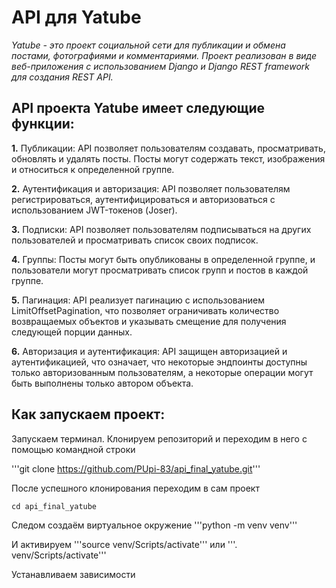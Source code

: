 # API для Yatube 
*Yatube - это проект социальной сети для публикации и обмена постами, фотографиями и комментариями. Проект реализован в виде веб-приложения с использованием Django и Django REST framework для создания REST API.*

## API проекта Yatube имеет следующие функции:
__1.__ Публикации: API позволяет пользователям создавать, просматривать, обновлять и удалять посты. Посты могут содержать текст, изображения и относиться к определенной группе.

__2.__ Аутентификация и авторизация: API позволяет пользователям регистрироваться, аутентифицироваться и авторизоваться с использованием JWT-токенов (Joser). 

__3.__ Подписки: API позволяет пользователям подписываться на других пользователей и просматривать список своих подписок.

__4.__ Группы: Посты могут быть опубликованы в определенной группе, и пользователи могут просматривать список групп и постов в каждой группе.

__5.__ Пагинация: API реализует пагинацию с использованием LimitOffsetPagination, что позволяет ограничивать количество возвращаемых объектов и указывать смещение для получения следующей порции данных.

__6.__ Авторизация и аутентификация: API защищен авторизацией и аутентификацией, что означает, что некоторые эндпоинты доступны только авторизованным пользователям, а некоторые операции могут быть выполнены только автором объекта.

## Как запускаем проект:
Запускаем терминал. Клонируем репозиторий и переходим в него с помощью командной строки

'''git clone https://github.com/PUpi-83/api_final_yatube.git'''

После успешного клонирования переходим в сам проект
```
cd api_final_yatube
```
Следом создаём виртуальное окружение
'''python -m venv venv'''

И активируем 
'''source venv/Scripts/activate'''
или
'''. venv/Scripts/activate'''

Устанавливаем зависимости

